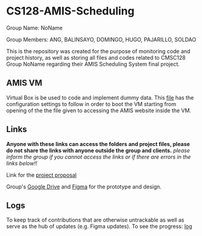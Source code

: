 # CS128-AMIS-Scheduling
Group Name: NoName

Group Members: ANG, BALINSAYO, DOMINGO, HUGO, PAJARILLO, SOLDAO 


This is the repository was created for the purpose of monitoring code and project history, as well as storing all files and codes related to CMSC128 Group NoName regarding their AMIS Scheduling System final project. 



## AMIS VM
Virtual Box is be used to code and implement dummy data. This [file](AMIS_config.txt) has the configuration settings to follow in order to boot the VM starting from opening of the the file given to accessing the AMIS website inside the VM.


## Links 
**Anyone with these links can access the folders and project files, please do not share the links with anyone outside the group and clients.**
_please inform the group if you cannot access the links or if there are errors in the links below!!_

Link for the [project proposal](https://docs.google.com/document/d/1WqOtVccxf3dkU_deSGO4UNyvHvEzSxbmVmO5mMhxplc/edit?usp=sharing)

Group's [Google Drive](https://drive.google.com/drive/folders/1J3i4REbPqJsXjb_gH7JRr3_ACjMIstkN?usp=sharing) and [Figma](https://www.figma.com/design/iWY1S5qYWKWpfETNmOnns9/AMIS-Student-Scheduling?node-id=0-1&t=sBQXZ3HpQ3bDvCeb-1) for the prototype and design.
  

## Logs
To keep track of contributions that are otherwise untrackable as well as serve as the hub of updates (e.g. Figma updates). To see the progress: [log](log.md)

